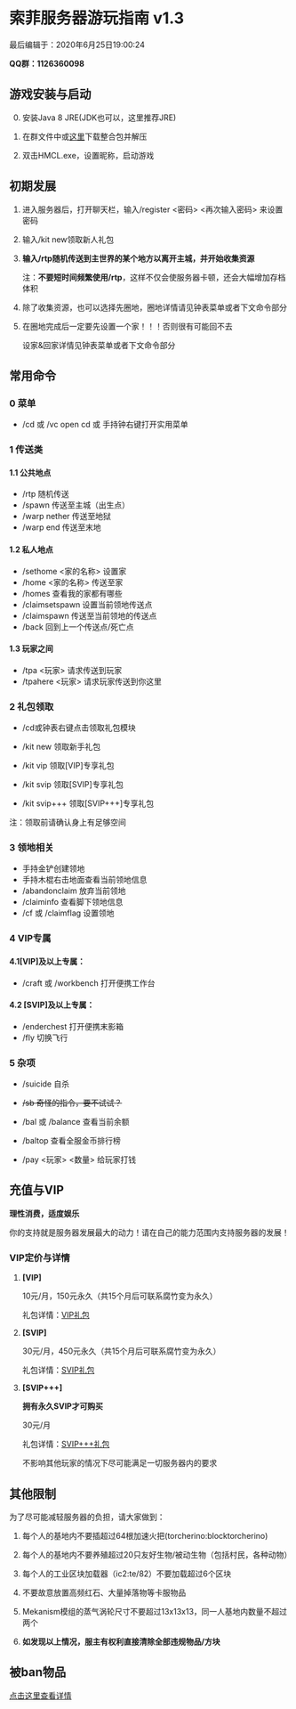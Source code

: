 # 索菲服务器游玩指南 v1.3

最后编辑于：2020年6月25日19:00:24

**QQ群：1126360098**

## 游戏安装与启动

0. 安装Java 8 JRE(JDK也可以，这里推荐JRE)

1. 在群文件中或[这里](http://49.232.49.134/files/Zofia_v1.0.zip)下载整合包并解压
2. 双击HMCL.exe，设置昵称，启动游戏

## 初期发展

1. 进入服务器后，打开聊天栏，输入/register <密码> <再次输入密码> 来设置密码

2. 输入/kit new领取新人礼包

3. **输入/rtp随机传送到主世界的某个地方以离开主城，并开始收集资源**

    注：**不要短时间频繁使用/rtp**，这样不仅会使服务器卡顿，还会大幅增加存档体积

4. 除了收集资源，也可以选择先圈地，圈地详情请见钟表菜单或者下文命令部分

5. 在圈地完成后一定要先设置一个家！！！否则很有可能回不去

    设家&回家详情见钟表菜单或者下文命令部分

## 常用命令

### 0 菜单

- /cd 或 /vc open cd 或 手持钟右键打开实用菜单

### 1 传送类

#### 1.1 公共地点

- /rtp 随机传送
- /spawn 传送至主城（出生点）
- /warp nether 传送至地狱
- /warp end 传送至末地

#### 1.2 私人地点

- /sethome <家的名称> 设置家
- /home <家的名称> 传送至家
- /homes 查看我的家都有哪些
- /claimsetspawn 设置当前领地传送点
- /claimspawn 传送至当前领地的传送点
- /back 回到上一个传送点/死亡点

#### 1.3 玩家之间

- /tpa <玩家> 请求传送到玩家
- /tpahere <玩家> 请求玩家传送到你这里

### 2 礼包领取

- /cd或钟表右键点击领取礼包模块

- /kit new 领取新手礼包
- /kit vip 领取[VIP]专享礼包
- /kit svip 领取[SVIP]专享礼包
- /kit svip+++ 领取[SVIP+++]专享礼包

注：领取前请确认身上有足够空间

### 3 领地相关

- 手持金铲创建领地
- 手持木棍右击地面查看当前领地信息
- /abandonclaim 放弃当前领地
- /claiminfo 查看脚下领地信息
- /cf 或 /claimflag 设置领地

### 4 VIP专属

#### 4.1[VIP]及以上专属：

- /craft 或 /workbench 打开便携工作台

#### 4.2 [SVIP]及以上专属：

- /enderchest 打开便携末影箱
- /fly 切换飞行

### 5 杂项

- /suicide 自杀
- ~~/sb 奇怪的指令，要不试试？~~
- /bal 或 /balance 查看当前余额
- /baltop 查看全服金币排行榜

- /pay <玩家> <数量> 给玩家打钱

## 充值与VIP

**理性消费，适度娱乐**

你的支持就是服务器发展最大的动力！请在自己的能力范围内支持服务器的发展！

### VIP定价与详情

1. **[VIP]**

    10元/月，150元永久（共15个月后可联系腐竹变为永久）

    礼包详情：[VIP礼包](./vip.html)

2. **[SVIP]**

    30元/月，450元永久（共15个月后可联系腐竹变为永久）

    礼包详情：[SVIP礼包](./svip.html)

3. **[SVIP+++]**

    **拥有永久SVIP才可购买**

    30元/月

    礼包详情：[SVIP+++礼包](./svip+++.html)

    不影响其他玩家的情况下尽可能满足一切服务器内的要求

## 其他限制

为了尽可能减轻服务器的负担，请大家做到：

1. 每个人的基地内不要插超过64根加速火把(torcherino:blocktorcherino)

2. 每个人的基地内不要养殖超过20只友好生物/被动生物（包括村民，各种动物）
3. 每个人的工业区块加载器（ic2:te/82）不要加载超过6个区块
4. 不要故意放置高频红石、大量掉落物等卡服物品
5. Mekanism模组的蒸气涡轮尺寸不要超过13x13x13，同一人基地内数量不超过两个
6. **如发现以上情况，服主有权利直接清除全部违规物品/方块**

## 被ban物品

[点击这里查看详情](./ban.html)